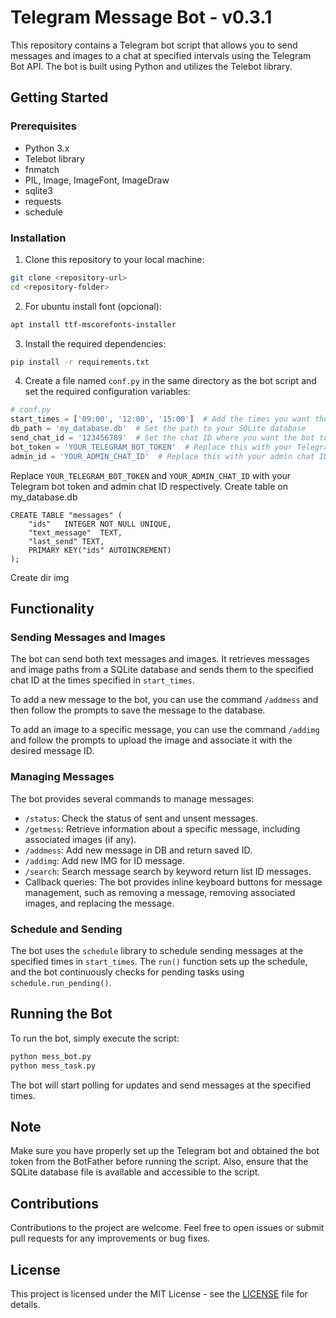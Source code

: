 # Telegram Message Bot - v0.3.1

This repository contains a Telegram bot script that allows you to send messages and images to a chat at specified intervals using the Telegram Bot API. The bot is built using Python and utilizes the Telebot library.

## Getting Started

### Prerequisites

- Python 3.x
- Telebot library
- fnmatch
- PIL, Image, ImageFont, ImageDraw
- sqlite3
- requests
- schedule


### Installation

1. Clone this repository to your local machine:

```bash
git clone <repository-url>
cd <repository-folder>
```
2. For ubuntu install font (opcional):
```bash
apt install ttf-mscorefonts-installer
```

3. Install the required dependencies:

```bash
pip install -r requirements.txt
```

4. Create a file named `conf.py` in the same directory as the bot script and set the required configuration variables:

```python
# conf.py
start_times = ['09:00', '12:00', '15:00']  # Add the times you want the bot to send messages
db_path = 'my_database.db'  # Set the path to your SQLite database
send_chat_id = '123456789'  # Set the chat ID where you want the bot to send messages
bot_token = 'YOUR_TELEGRAM_BOT_TOKEN'  # Replace this with your Telegram bot token
admin_id = 'YOUR_ADMIN_CHAT_ID'  # Replace this with your admin chat ID
```
Replace `YOUR_TELEGRAM_BOT_TOKEN` and `YOUR_ADMIN_CHAT_ID` with your Telegram bot token and admin chat ID respectively.
Create table on my_database.db
```MSSQL
CREATE TABLE "messages" (
	"ids"	INTEGER NOT NULL UNIQUE,
	"text_message"	TEXT,
	"last_send"	TEXT,
	PRIMARY KEY("ids" AUTOINCREMENT)
);
```
Create dir img


## Functionality

### Sending Messages and Images

The bot can send both text messages and images. It retrieves messages and image paths from a SQLite database and sends them to the specified chat ID at the times specified in `start_times`.

To add a new message to the bot, you can use the command `/addmess` and then follow the prompts to save the message to the database.

To add an image to a specific message, you can use the command `/addimg` and follow the prompts to upload the image and associate it with the desired message ID.

### Managing Messages

The bot provides several commands to manage messages:

- `/status`: Check the status of sent and unsent messages.
- `/getmess`: Retrieve information about a specific message, including associated images (if any).
- `/addmess`: Add new message in DB and return saved ID.
- `/addimg`: Add new IMG for ID message.
- `/search`: Search message search by keyword return list ID messages.
- Callback queries: The bot provides inline keyboard buttons for message management, such as removing a message, removing associated images, and replacing the message.

### Schedule and Sending

The bot uses the `schedule` library to schedule sending messages at the specified times in `start_times`. The `run()` function sets up the schedule, and the bot continuously checks for pending tasks using `schedule.run_pending()`.

## Running the Bot

To run the bot, simply execute the script:

```bash
python mess_bot.py
python mess_task.py
```

The bot will start polling for updates and send messages at the specified times.

## Note

Make sure you have properly set up the Telegram bot and obtained the bot token from the BotFather before running the script. Also, ensure that the SQLite database file is available and accessible to the script.

## Contributions

Contributions to the project are welcome. Feel free to open issues or submit pull requests for any improvements or bug fixes.

## License

This project is licensed under the MIT License - see the [LICENSE](LICENSE) file for details.

